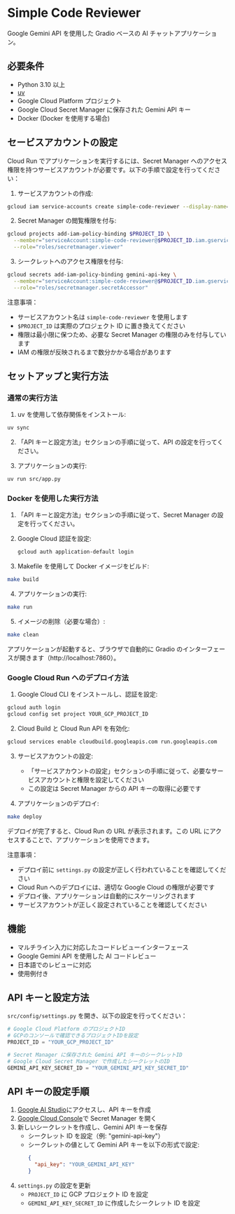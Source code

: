 # Simple Code Reviewer

Google Gemini API を使用した Gradio ベースの AI チャットアプリケーション。

## 必要条件

- Python 3.10 以上
- [uv](https://github.com/astral-sh/uv)
- Google Cloud Platform プロジェクト
- Google Cloud Secret Manager に保存された Gemini API キー
- Docker (Docker を使用する場合)

## セービスアカウントの設定

Cloud Run でアプリケーションを実行するには、Secret Manager へのアクセス権限を持つサービスアカウントが必要です。以下の手順で設定を行ってください：

1. サービスアカウントの作成:

```bash
gcloud iam service-accounts create simple-code-reviewer --display-name="Simple Code Reviewer Service Account"
```

2. Secret Manager の閲覧権限を付与:

```bash
gcloud projects add-iam-policy-binding $PROJECT_ID \
  --member="serviceAccount:simple-code-reviewer@$PROJECT_ID.iam.gserviceaccount.com" \
  --role="roles/secretmanager.viewer"
```

3. シークレットへのアクセス権限を付与:

```bash
gcloud secrets add-iam-policy-binding gemini-api-key \
  --member="serviceAccount:simple-code-reviewer@$PROJECT_ID.iam.gserviceaccount.com" \
  --role="roles/secretmanager.secretAccessor"
```

注意事項：

- サービスアカウント名は `simple-code-reviewer` を使用します
- `$PROJECT_ID` は実際のプロジェクト ID に置き換えてください
- 権限は最小限に保つため、必要な Secret Manager の権限のみを付与しています
- IAM の権限が反映されるまで数分かかる場合があります

## セットアップと実行方法

### 通常の実行方法

1. uv を使用して依存関係をインストール:

```bash
uv sync
```

2. 「API キーと設定方法」セクションの手順に従って、API の設定を行ってください。

3. アプリケーションの実行:

```bash
uv run src/app.py
```

### Docker を使用した実行方法

1. 「API キーと設定方法」セクションの手順に従って、Secret Manager の設定を行ってください。

2. Google Cloud 認証を設定:

   ```bash
   gcloud auth application-default login
   ```

3. Makefile を使用して Docker イメージをビルド:

```bash
make build
```

4. アプリケーションの実行:

```bash
make run
```

5. イメージの削除（必要な場合）:

```bash
make clean
```

アプリケーションが起動すると、ブラウザで自動的に Gradio のインターフェースが開きます（http://localhost:7860）。

### Google Cloud Run へのデプロイ方法

1. Google Cloud CLI をインストールし、認証を設定:

```bash
gcloud auth login
gcloud config set project YOUR_GCP_PROJECT_ID
```

2. Cloud Build と Cloud Run API を有効化:

```bash
gcloud services enable cloudbuild.googleapis.com run.googleapis.com
```

3. サービスアカウントの設定:

   - 「サービスアカウントの設定」セクションの手順に従って、必要なサービスアカウントと権限を設定してください
   - この設定は Secret Manager からの API キーの取得に必要です

4. アプリケーションのデプロイ:

```bash
make deploy
```

デプロイが完了すると、Cloud Run の URL が表示されます。この URL にアクセスすることで、アプリケーションを使用できます。

注意事項：

- デプロイ前に `settings.py` の設定が正しく行われていることを確認してください
- Cloud Run へのデプロイには、適切な Google Cloud の権限が必要です
- デプロイ後、アプリケーションは自動的にスケーリングされます
- サービスアカウントが正しく設定されていることを確認してください

## 機能

- マルチライン入力に対応したコードレビューインターフェース
- Google Gemini API を使用した AI コードレビュー
- 日本語でのレビューに対応
- 使用例付き

## API キーと設定方法

`src/config/settings.py` を開き、以下の設定を行ってください：

```python
# Google Cloud Platform のプロジェクトID
# GCPのコンソールで確認できるプロジェクトIDを設定
PROJECT_ID = "YOUR_GCP_PROJECT_ID"

# Secret Manager に保存された Gemini API キーのシークレットID
# Google Cloud Secret Manager で作成したシークレットのID
GEMINI_API_KEY_SECRET_ID = "YOUR_GEMINI_API_KEY_SECRET_ID"
```

## API キーの設定手順

1. [Google AI Studio](https://makersuite.google.com/app/apikey)にアクセスし、API キーを作成
2. [Google Cloud Console](https://console.cloud.google.com/)で Secret Manager を開く
3. 新しいシークレットを作成し、Gemini API キーを保存
   - シークレット ID を設定（例: "gemini-api-key"）
   - シークレットの値として Gemini API キーを以下の形式で設定:
     ```json
     {
       "api_key": "YOUR_GEMINI_API_KEY"
     }
     ```
4. `settings.py` の設定を更新
   - `PROJECT_ID` に GCP プロジェクト ID を設定
   - `GEMINI_API_KEY_SECRET_ID` に作成したシークレット ID を設定

